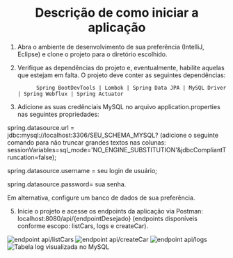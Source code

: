 <h1 align="center"> Descrição de como iniciar a aplicação </h1>

1. Abra o ambiente de desenvolvimento de sua preferência (IntelliJ, Eclipse) e clone o projeto para o diretório escolhido.

2. Verifique as dependências do projeto e, eventualmente, habilite aquelas que estejam em falta. O projeto deve conter as seguintes dependências:

             Spring BootDevTools | Lombok | Spring Data JPA | MySQL Driver | Spring Webflux | Spring Actuator

3. Adicione as suas credênciais MySQL no arquivo application.properties nas seguintes propriedades:

spring.datasource.url = jdbc:mysql://localhost:3306/SEU_SCHEMA_MYSQL? (adicione o seguinte comando para não truncar grandes textos nas colunas: sessionVariables=sql_mode='NO_ENGINE_SUBSTITUTION'&jdbcCompliantTruncation=false);

spring.datasource.username = seu login de usuário;

spring.datasource.password= sua senha.
                                              
Em alternativa, configure um banco de dados de sua preferência.

5. Inicie o projeto e acesse os endpoints da aplicação via Postman: localhost:8080/api/{endpointDesejado} (endpoints disponíveis conforme escopo: listCars, logs e createCar).

![endpoint api/listCars](https://user-images.githubusercontent.com/91033774/162839664-95c1cd9a-745b-41bd-a54d-237688c767e4.png)
![endpoint api/createCar](https://user-images.githubusercontent.com/91033774/162843275-9283844a-3fcd-4fa4-a68f-06f81aca5233.png)
![endpoint api/logs](https://user-images.githubusercontent.com/91033774/162839704-906b9ad2-efe8-4086-a954-d763f839e844.png)
![Tabela log visualizada no MySQL](https://user-images.githubusercontent.com/91033774/162839717-ba4e93ba-dc3f-49b9-8fa7-dc700bc2db5c.png)

